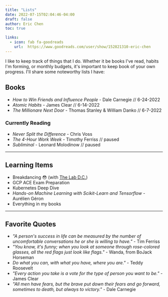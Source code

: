 ```yaml
---
title: "Lists"
date: 2022-07-15T02:04:46-04:00
draft: false
author: Eric Chen
toc: true

links:
  - icon: fab fa-goodreads
    url:  https://www.goodreads.com/user/show/152821310-eric-chen
---
```


I like to keep track of things that I do. Whether it be books I've read, habits I'm forming, or monthly budgets, it's important to keep book of your own progress. I'll share some noteworthy lists I have:

## Books <i class="fa fa-book-open fa-sm"></i>

- *How to Win Friends and Influence People* - Dale Carnegie // 6-24-2022
- *Atomic Habits* - James Clear // 6-14-2022
- *The Millionare Next Door* - Thomas Stanley & William Danko // 6-7-2022

### Currently Reading 
- *Never Split the Difference* - Chris Voss 
- *The 4-Hour Work Week* - Timothy Ferriss // paused
- *Subliminal* - Leonard Molodinow // paused


<hr>

## Learning Items <i class="fa fa-graduation-cap fa-sm"></i>

- Breakdancing 😳 (with [The Lab D.C.](https://www.breakinlab.com/))
- GCP ACE Exam Preparation
- Kubernetes Deep Dive 
- *Hands-on Machine Learning with Scikit-Learn and Tensorflow* - Aurélien Géron
- Everything in my books 

<hr>

## Favorite Quotes <i class="fa fa-quote-left fa-xs"></i>

- *"A person's success in life can be measured by the number of uncomfortable conversations he or she is willing to have."* - Tim Ferriss
- *"You know, it's funny; when you look at someone through rose-colored glasses, all the red flags just look like flags."* - Wanda, from BoJack Horseman
- *Do what you can, with what you have, where you are."* - Teddy Roosevelt
- *"Every action you take is a vote for the type of person you want to be."* - James Clear
- *"All men have fears, but the brave put down their fears and go forward, sometimes to death, but always to victory."* - Dale Carnegie




